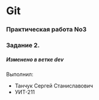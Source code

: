 # Git
### Практическая работа No3
### Задание 2.
##### Изменено в ветке dev

Выполнил:
* Танчук Сергей Станиславович
* УИТ-211
